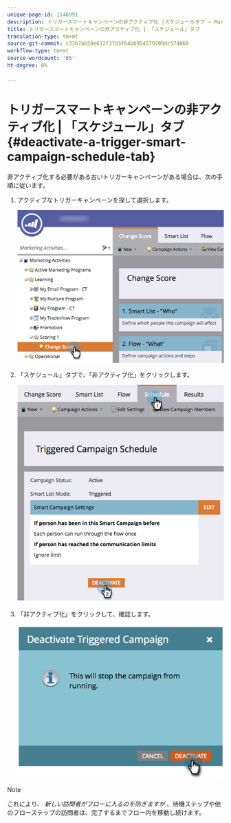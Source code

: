 ```yaml
---
unique-page-id: 1146991
description: トリガースマートキャンペーンの非アクティブ化 |スケジュールタブ — Marketto Docs — 製品ドキュメント
title: トリガースマートキャンペーンの非アクティブ化 | 「スケジュール」タブ
translation-type: tm+mt
source-git-commit: c33b7ab59e612f37d3f64bb954579700dc574068
workflow-type: tm+mt
source-wordcount: '85'
ht-degree: 0%

---
```



# トリガースマートキャンペーンの非アクティブ化 | 「スケジュール」タブ {#deactivate-a-trigger-smart-campaign-schedule-tab}

非アクティブ化する必要がある古いトリガーキャンペーンがある場合は、次の手順に従います。

1. アクティブなトリガーキャンペーンを探して選択します。

   ![](assets/selectprogram-hands.png)

1. 「スケジュール」タブで、「非アクティブ化」をクリックします。

   ![](assets/deactivateprogram-hands.png)

1. 「非アクティブ化」をクリックして、確認します。

   ![](assets/image2014-9-22-13-3a59-3a6.png)

>[!NOTE]
>
>これにより、 *新しい訪問者がフローに入るのを防ぎますが* 、待機ステップや他のフローステップの訪問者は、完了するまでフロー内を移動し続けます。

